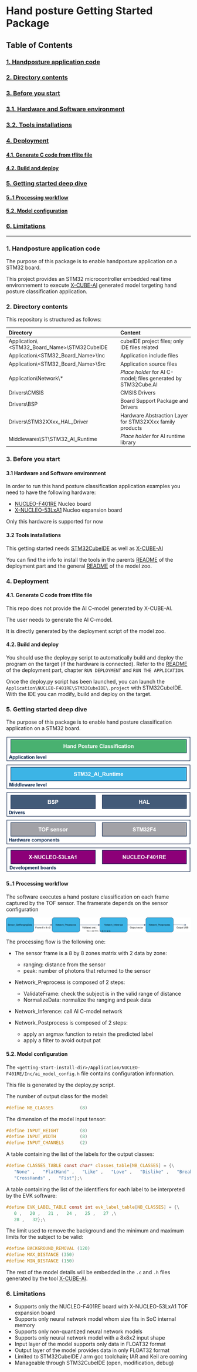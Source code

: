 # Hand posture Getting Started Package
## Table of Contents

### <a href="#1">1. Handposture application code</a>
### <a href="#2">2. Directory contents</a>
### <a href="#3">3. Before you start</a>
### <a href="#3-1">3.1. Hardware and Software environment</a>
### <a href="#3-2">3.2. Tools installations</a>
### <a href="#4">4. Deployment</a>
#### <a href="#4-1">4.1. Generate C code from tflite file</a>
#### <a href="#4-2">4.2. Build and deploy</a>
### <a href="#5">5. Getting started deep dive</a>
#### <a href="#5-1">5..1 Processing workflow</a>
#### <a href="#5-2">5.2. Model configuration</a>
### <a href="#6">6. Limitations</a>
__________________________________________

### <a id="1">1. Handposture application code</a>

The purpose of this package is to enable handposture application on a STM32 board.

This project provides an STM32 microcontroller embedded real time environnement to execute [X-CUBE-AI](https://www.st.com/en/embedded-software/x-cube-ai.html) generated model targeting hand posture classification application.

### <a id="2">2. Directory contents</a>

This repository is structured as follows:

| Directory                                                              | Content                                                   |
|:---------------------------------------------------------------------- |:--------------------------------------------------------- |
| Application\\<STM32_Board_Name>\STM32CubeIDE              | cubeIDE project files; only IDE files related             |
| Application\\<STM32_Board_Name>\Inc                       | Application include files                                 |
| Application\\<STM32_Board_Name>\Src                       | Application source files                                  |
| Application\Network\\*                                                 | *Place holder* for AI C-model; files generated by STM32Cube.AI  |
| Drivers\CMSIS                                                          | CMSIS Drivers                                             |
| Drivers\BSP                                                            | Board Support Package and Drivers                         |
| Drivers\STM32XXxx_HAL_Driver                                           | Hardware Abstraction Layer for STM32XXxx family products  |
| Middlewares\ST\STM32_AI_Runtime                                        | *Place holder* for AI runtime library                     |

### <a id="3">3. Before you start</a>

#### <a id="3-1">3.1 Hardware and Software environment</a>

In order to run this hand posture classification application examples you need to have the following hardware:

- [NUCLEO-F401RE](https://www.st.com/en/evaluation-tools/nucleo-f401re.html) Nucleo board
- [X-NUCLEO-53LxA1](https://www.st.com/en/ecosystems/x-nucleo-53l8a1.html) Nucleo expansion board

Only this hardware is supported for now

#### <a id="3-2">3.2 Tools installations</a>

This getting started needs [STM32CubeIDE](https://www.st.com/content/st_com/en/products/development-tools/software-development-tools/stm32-software-development-tools/stm32-ides/stm32cubeide.html) as well as [X-CUBE-AI](https://www.st.com/en/embedded-software/x-cube-ai.html) 

You can find the info to install the tools in the parents [README](../../hand_posture/deployment/README.md) of the deployment part and the general [README](../../README.md) of the model zoo. 

### <a id="4">4. Deployment</a>

#### <a id="4-1">4.1. Generate C code from tflite file</a>

This repo does not provide the AI C-model generated by X-CUBE-AI.

The user needs to generate the AI C-model.

It is directly generated by the deployment script of the model zoo.

#### <a id="4-2">4.2. Build and deploy</a>

You should use the deploy.py script to automatically build and deploy the program on the target (if the hardware is connected). Refer to the [README](../../hand_posture/deployment/README.md#2-run-deployment) of the deployment part, chapter `RUN DEPLOYMENT` and `RUN THE APPLICATION`. 

Once the deploy.py script has been launched, you can launch the `Application\NUCLEO-F401RE\STM32CubeIDE\.project` with STM32CubeIDE. With the IDE you can modify, build and deploy on the target.

### <a id="5">5. Getting started deep dive</a>

The purpose of this package is to enable hand posture classification application on a STM32 board. 

![Software Architecture](_htmresc/Software_Architecture.png)
#### <a id="5-1">5..1 Processing workflow</a>

The software executes a hand posture classification on each frame captured by the TOF sensor. The framerate depends on the sensor configuration

![processing Workflow schema](_htmresc/algoProcessing.svg)

The processing flow is the following one:

* The sensor frame is a 8 by 8 zones matrix with 2 data by zone: 
   - ranging: distance from the sensor
   - peak: number of photons that returned to the sensor

* Network_Preprocess is composed of 2 steps:
   -  ValidateFrame: check the subject is in the valid range of distance
   -  NormalizeData: normalize the ranging and peak data

* Network_Inference: call AI C-model network

* Network_Postprocess is composed of 2 steps:
   - apply an argmax function to retain the predicted label
   - apply a filter to avoid output pat

#### <a id="5-2">5.2. Model configuration</a>

The `<getting-start-install-dir>/Application/NUCLEO-F401RE/Inc/ai_model_config.h` file contains configuration information.

This file is generated by the deploy.py script.

The number of output class for the model:
```C
#define NB_CLASSES          (8)
```

The dimension of the model input tensor:
```C
#define INPUT_HEIGHT        (8)
#define INPUT_WIDTH         (8)
#define INPUT_CHANNELS      (2)
```

A table containing the list of the labels for the output classes:
```C
#define CLASSES_TABLE const char* classes_table[NB_CLASSES] = {\
   "None" ,   "FlatHand" ,   "Like" ,   "Love" ,   "Dislike" ,   "BreakTime" ,\
   "CrossHands" ,   "Fist"};\
```

A table containing the list of the identifiers for each label to be interpreted by the EVK software:
```C
#define EVK_LABEL_TABLE const int evk_label_table[NB_CLASSES] = {\
   0 ,   20 ,   21 ,   24 ,   25 ,   27 ,\
   28 ,   32};\
```

The limit used to remove the background and the minimum and maximum limits for the subject to be valid:
```C
#define BACKGROUND_REMOVAL (120)
#define MAX_DISTANCE (350)
#define MIN_DISTANCE (150)
```

The rest of the model details will be embedded in the `.c` and `.h` files generated by the tool [X-CUBE-AI](https://www.st.com/en/embedded-software/x-cube-ai.html). 

### <a id="6">6. Limitations</a>

- Supports only the NUCLEO-F401RE board with X-NUCLEO-53LxA1 TOF expansion board
- Supports only neural network model whom size fits in SoC internal memory
- Supports only non-quantized neural network models
- Supports only neural network model with a 8x8x2 input shape
- Input layer of the model supports only data in FLOAT32 format
- Output layer of the model provides data in only FLOAT32 format
- Limited to STM32CubeIDE / arm gcc toolchain; IAR and Keil are coming
- Manageable through STM32CubeIDE (open, modification, debug)
